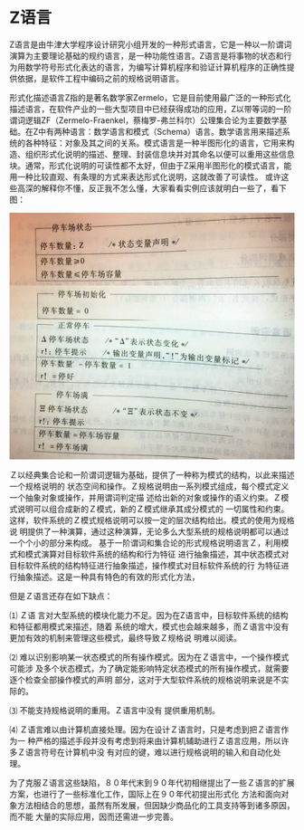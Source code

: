 # Z语言








Z语言是由牛津大学程序设计研究小组开发的一种形式语言，它是一种以一阶谓词演算为主要理论基础的规约语言，是一种功能性语言。Z语言是将事物的状态和行为用数学符号形式化表达的语言，为编写计算机程序和验证计算机程序的正确性提供依据，是软件工程中编码之前的规格说明语言。

形式化描述语言Z指的是著名数学家Zermelo，它是目前使用最广泛的一种形式化描述语言，在软件产业的一些大型项目中已经获得成功的应用，Z以带等词的一阶谓词逻辑ZF（Zermelo-Fraenkel，蔡梅罗-弗兰科尔）公理集合论为主要数学基础。在Z中有两种语言：数学语言和模式（Schema）语言。数学语言用来描述系统的各种特征：对象及其之间的关系。模式语言是一种半图形化的语言，它用来构造、组织形式化说明的描述、整理、封装信息块并对其命名以便可以重用这些信息块。通常，形式化说明的可读性都不太好，但由于Z采用半图形化的模式语言，能用一种比较直观、有条理的方式来表达形式化说明，这就改善了可读性。
或许这些高深的解释你不懂，反正我不怎么懂，大家看看实例应该就明白一些了，看下图：




![例子](_v_images/20201110223244383_3674.png)



Ｚ以经典集合论和一阶谓词逻辑为基础，提供了一种称为模式的结构，以此来描述一个规格说明的
状态空间和操作。Ｚ规格说明由一系列模式组成，每个模式定义一个抽象对象或操作，并用谓词判定描
述给出新的对象或操作的语义约束。Ｚ模式说明可以组合成新的Ｚ模式，新的Ｚ模式继承其成分模式的
一切属性和约束。这样，软件系统的Ｚ模式规格说明可以按一定的层次结构给出。模式的使用为规格说
明提供了一种演算，通过这种演算，无论多么大型系统的规格说明都可以通过一个个小的部分来构成。 
基于一阶谓词和集合论的形式规格说明语言Ｚ，利用模式和模式演算对目标软件系统的结构和行为特征
进行抽象描述，其中状态模式对目标软件系统的结构特征进行抽象描述，操作模式对目标软件系统的行
为特征进行抽象描述。这是一种具有特色的有效的形式化方法，

但是Ｚ语言还存在如下缺点：


⑴ Ｚ语
言对大型系统的模块化能力不足。因为在Z语言中，目标软件系统的结构和特征都用模式来描述，随着
系统的增大，模式也会越来越多，而Ｚ语言中没有更加有效的机制来管理这些模式，最终导致Ｚ规格说
明难以阅读。 


⑵ 难以识别影响某一状态模式的所有操作模式。因为在Ｚ语言中，一个操作模式可能涉
及多个状态模式，为了确定能影响特定状态模式的所有操作模式，就需要逐个检查全部操作模式的声明
部分，这对于大型软件系统的规格说明来说是不实际的。

⑶ 不能支持规格说明的重用。Ｚ语言中没有
提供重用机制。

⑷ Ｚ语言难以由计算机直接处理。因为在设计Ｚ语言时，只是考虑到把Ｚ语言作为一
种严格的描述手段并没有考虑到将来由计算机辅助进行Ｚ语言应用，所以许多Ｚ语言符号在计算机中没
有对应的键，难以进行规格说明的输入和自动化处理。 


为了克服Ｚ语言这些缺陷，８０年代末到９０年代初相继提出了一些Ｚ语言的扩展方案，也进行了一些标准化工作，国际上在９０年代初提出形式化
方法和面向对象方法相结合的思想，虽然有所发展，但因缺少商品化的工具支持等到诸多原因，而不能
大量的实际应用，因而还需进一步完善。








